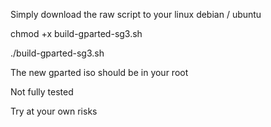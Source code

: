 Simply download the raw script to your linux debian / ubuntu

chmod +x build-gparted-sg3.sh

./build-gparted-sg3.sh

The new gparted iso should be in your root

Not fully tested

Try at your own risks

